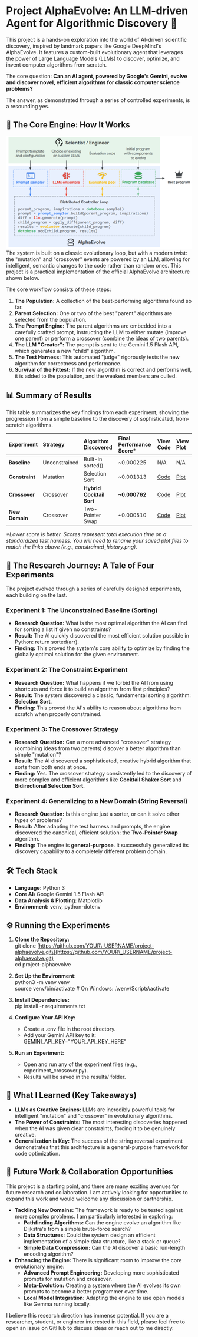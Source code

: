 # **Project AlphaEvolve: An LLM-driven Agent for Algorithmic Discovery 🧬**

This project is a hands-on exploration into the world of AI-driven scientific discovery, inspired by landmark papers like Google DeepMind's AlphaEvolve. It features a custom-built evolutionary agent that leverages the power of Large Language Models (LLMs) to discover, optimize, and invent computer algorithms from scratch.

The core question: **Can an AI agent, powered by Google's Gemini, evolve and discover novel, efficient algorithms for classic computer science problems?**

The answer, as demonstrated through a series of controlled experiments, is a resounding yes.

## **🚀 The Core Engine: How It Works**
![Official AlphaEvolve System Architecture](assets/alphaevolve_architecture.png)
The system is built on a classic evolutionary loop, but with a modern twist: the "mutation" and "crossover" events are powered by an LLM, allowing for intelligent, semantic changes to the code rather than random ones. This project is a practical implementation of the official AlphaEvolve architecture shown below.

The core workflow consists of these steps:

1. **The Population:** A collection of the best-performing algorithms found so far.  
2. **Parent Selection:** One or two of the best "parent" algorithms are selected from the population.  
3. **The Prompt Engine:** The parent algorithms are embedded into a carefully crafted prompt, instructing the LLM to either mutate (improve one parent) or perform a crossover (combine the ideas of two parents).  
4. **The LLM "Creator":** The prompt is sent to the Gemini 1.5 Flash API, which generates a new "child" algorithm.  
5. **The Test Harness:** This automated "judge" rigorously tests the new algorithm for correctness and performance.  
6. **Survival of the Fittest:** If the new algorithm is correct and performs well, it is added to the population, and the weakest members are culled.

## **📊 Summary of Results**

This table summarizes the key findings from each experiment, showing the progression from a simple baseline to the discovery of sophisticated, from-scratch algorithms.

| Experiment | Strategy | Algorithm Discovered | Final Performance Score\* | View Code | View Plot |
| :---- | :---- | :---- | :---- | :---- | :---- |
| **Baseline** | Unconstrained | Built-in sorted() | \~0.000225 | N/A | N/A |
| **Constraint** | Mutation | Selection Sort | \~0.001313 | [Code](https://www.google.com/search?q=results/best_constrained_algorithm.py) | [Plot](https://www.google.com/search?q=results/constrained_history.png) |
| **Crossover** | Crossover | **Hybrid Cocktail Sort** | **\~0.000762** | [Code](https://www.google.com/search?q=results/best_crossover_algorithm.py) | [Plot](https://www.google.com/search?q=results/crossover_history.png) |
| **New Domain** | Crossover | Two-Pointer Swap | \~0.000510 | [Code](https://www.google.com/search?q=results/best_reversal_algorithm.py) | [Plot](https://www.google.com/search?q=results/reversal_history.png) |

*\*Lower score is better. Scores represent total execution time on a standardized test harness. You will need to rename your saved plot files to match the links above (e.g., constrained\_history.png).*

## **🔬 The Research Journey: A Tale of Four Experiments**

The project evolved through a series of carefully designed experiments, each building on the last.

### **Experiment 1: The Unconstrained Baseline (Sorting)**

* **Research Question:** What is the most optimal algorithm the AI can find for sorting a list if given no constraints?  
* **Result:** The AI quickly discovered the most efficient solution possible in Python: return sorted(arr).  
* **Finding:** This proved the system's core ability to optimize by finding the globally optimal solution for the given environment.

### **Experiment 2: The Constraint Experiment**

* **Research Question:** What happens if we forbid the AI from using shortcuts and force it to build an algorithm from first principles?  
* **Result:** The system discovered a classic, fundamental sorting algorithm: **Selection Sort**.  
* **Finding:** This proved the AI's ability to reason about algorithms from scratch when properly constrained.

### **Experiment 3: The Crossover Strategy**

* **Research Question:** Can a more advanced "crossover" strategy (combining ideas from two parents) discover a better algorithm than simple "mutation"?  
* **Result:** The AI discovered a sophisticated, creative hybrid algorithm that sorts from both ends at once.  
* **Finding:** Yes. The crossover strategy consistently led to the discovery of more complex and efficient algorithms like **Cocktail Shaker Sort** and **Bidirectional Selection Sort**.

### **Experiment 4: Generalizing to a New Domain (String Reversal)**

* **Research Question:** Is this engine just a sorter, or can it solve other types of problems?  
* **Result:** After adapting the test harness and prompts, the engine discovered the canonical, efficient solution: the **Two-Pointer Swap** algorithm.  
* **Finding:** The engine is **general-purpose**. It successfully generalized its discovery capability to a completely different problem domain.

## **🛠️ Tech Stack**

* **Language:** Python 3  
* **Core AI:** Google Gemini 1.5 Flash API  
* **Data Analysis & Plotting:** Matplotlib  
* **Environment:** venv, python-dotenv

## **⚙️ Running the Experiments**

1. **Clone the Repository:**  
   git clone \[https://github.com/YOUR\_USERNAME/project-alphaevolve.git\](https://github.com/YOUR\_USERNAME/project-alphaevolve.git)  
   cd project-alphaevolve

2. **Set Up the Environment:**  
   python3 \-m venv venv  
   source venv/bin/activate  \# On Windows: .\\venv\\Scripts\\activate

3. **Install Dependencies:**  
   pip install \-r requirements.txt

4. **Configure Your API Key:**  
   * Create a .env file in the root directory.  
   * Add your Gemini API key to it: GEMINI\_API\_KEY="YOUR\_API\_KEY\_HERE"  
5. **Run an Experiment:**  
   * Open and run any of the experiment files (e.g., experiment\_crossover.py).  
   * Results will be saved in the results/ folder.

## **🌟 What I Learned (Key Takeaways)**

* **LLMs as Creative Engines:** LLMs are incredibly powerful tools for intelligent "mutation" and "crossover" in evolutionary algorithms.  
* **The Power of Constraints:** The most interesting discoveries happened when the AI was given clear constraints, forcing it to be genuinely creative.  
* **Generalization is Key:** The success of the string reversal experiment demonstrates that this architecture is a general-purpose framework for code optimization.

## **🤝 Future Work & Collaboration Opportunities**

This project is a starting point, and there are many exciting avenues for future research and collaboration. I am actively looking for opportunities to expand this work and would welcome any discussion or partnership.

* **Tackling New Domains:** The framework is ready to be tested against more complex problems. I am particularly interested in exploring:  
  * **Pathfinding Algorithms:** Can the engine evolve an algorithm like Dijkstra's from a simple brute-force search?  
  * **Data Structures:** Could the system design an efficient implementation of a simple data structure, like a stack or queue?  
  * **Simple Data Compression:** Can the AI discover a basic run-length encoding algorithm?  
* **Enhancing the Engine:** There is significant room to improve the core evolutionary engine:  
  * **Advanced Prompt Engineering:** Developing more sophisticated prompts for mutation and crossover.  
  * **Meta-Evolution:** Creating a system where the AI evolves its own prompts to become a better programmer over time.  
  * **Local Model Integration:** Adapting the engine to use open models like Gemma running locally.

I believe this research direction has immense potential. If you are a researcher, student, or engineer interested in this field, please feel free to open an issue on GitHub to discuss ideas or reach out to me directly.